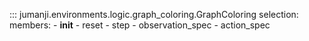 ::: jumanji.environments.logic.graph_coloring.GraphColoring
    selection:
      members:
        - __init__
        - reset
        - step
        - observation_spec
        - action_spec
